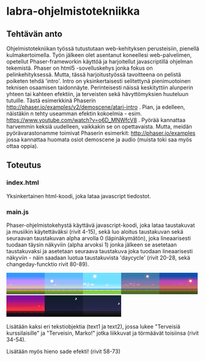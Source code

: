 # labra-ohjelmistotekniikka
## Tehtävän anto
Ohjelmistotekniikan työssä tutustutaan web-kehityksen perusteisiin, pienellä kulmakertoimella. Työn
jälkeen olet asentanut koneellesi web-palvelimen, opetellut Phaser-frameworkin käyttöä ja harjoitellut
javascriptillä ohjelman tekemistä.
Phaser on html5 -sovelluskehys jonka fokus on pelinkehityksessä. Mutta, tässä harjoitustyössä tavoitteena
on pelistä poiketen tehdä 'intro'. Intro on yksinkertaisesti selitettynä pienimuotoinen teknisen osaamisen
taidonnäyte. Perinteisesti näissä keskityttiin alunperin yhteen tai kahteen efektiin, ja terveisten sekä
hävyttömyksien huuteluun tutuille. Tästä esimerkkinä Phaserin
http://phaser.io/examples/v2/demoscene/atari-intro . Pian, ja edelleen, näistäkin n tehty useamman
efektin kokoelmia - esim. https://www.youtube.com/watch?v=o6D_MNWfcV8 .
Pyörää kannattaa harvemmin keksiä uudelleen, vaikkakin se on opettavaista. Mutta, meidän
pyörävarastonamme toimivat Phaserin esimerkit: http://phaser.io/examples jossa kannattaa huomata osiot
demoscene ja audio (muista toki saa myös ottaa oppia).

## Toteutus
### index.html
Yksinkertainen html-koodi, joka lataa javascript tiedostot.
### main.js
Phaser-ohjelmistokehystä käyttävä javascript-koodi, joka lataa taustakuvat ja musiikin käytettäväksi (rivit 4-15),
sekä luo aloitus taustakuvan sekä seuraavan taustakuvan alpha arvolla 0 (läpinäkymätön), joka lineaarisesti tuodaan täysin näkyviin
(alpha arvoksi 1) jonka jälkeen se asetetaan taustakuvaksi ja asetetaan seuraava taustakuva joka tuodaan lineaarisesti näkyviin - 
näin saadaan luotua taustakuvista 'daycycle' (rivit 20-28, sekä changeday-funcktio rivit 80-89).

<img src="/assets/images/backgrounds/1.png" width="100"><img src="/assets/images/backgrounds/2.png" width="100"><img src="/assets/images/backgrounds/3.png" width="100"><img src="/assets/images/backgrounds/4.png" width="100"><img src="/assets/images/backgrounds/5.png" width="100"><img src="/assets/images/backgrounds/6.png" width="100"><img src="/assets/images/backgrounds/7.png" width="100"><img src="/assets/images/backgrounds/8.png" width="100">

Lisätään kaksi eri tekstiobjektia (text1 ja text2), jossa lukee "Terveisiä kurssilaisille" ja "Terveisin, Marko!" jotka liikkuvat ja
törmäävät toisiinsa (rivit 34-54).

Lisätään myös hieno sade efekti! (rivit 58-73)
